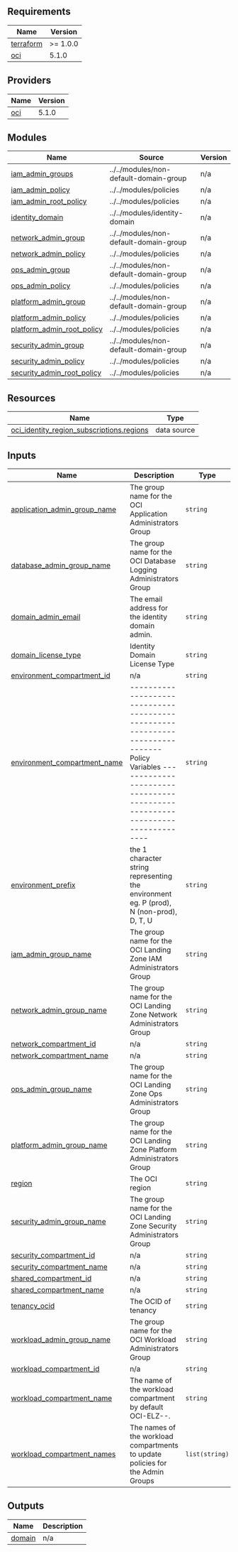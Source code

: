 <!-- BEGIN_TF_DOCS -->
## Requirements

| Name | Version |
|------|---------|
| <a name="requirement_terraform"></a> [terraform](#requirement\_terraform) | >= 1.0.0 |
| <a name="requirement_oci"></a> [oci](#requirement\_oci) | 5.1.0 |

## Providers

| Name | Version |
|------|---------|
| <a name="provider_oci"></a> [oci](#provider\_oci) | 5.1.0 |

## Modules

| Name | Source | Version |
|------|--------|---------|
| <a name="module_iam_admin_groups"></a> [iam\_admin\_groups](#module\_iam\_admin\_groups) | ../../modules/non-default-domain-group | n/a |
| <a name="module_iam_admin_policy"></a> [iam\_admin\_policy](#module\_iam\_admin\_policy) | ../../modules/policies | n/a |
| <a name="module_iam_admin_root_policy"></a> [iam\_admin\_root\_policy](#module\_iam\_admin\_root\_policy) | ../../modules/policies | n/a |
| <a name="module_identity_domain"></a> [identity\_domain](#module\_identity\_domain) | ../../modules/identity-domain | n/a |
| <a name="module_network_admin_group"></a> [network\_admin\_group](#module\_network\_admin\_group) | ../../modules/non-default-domain-group | n/a |
| <a name="module_network_admin_policy"></a> [network\_admin\_policy](#module\_network\_admin\_policy) | ../../modules/policies | n/a |
| <a name="module_ops_admin_group"></a> [ops\_admin\_group](#module\_ops\_admin\_group) | ../../modules/non-default-domain-group | n/a |
| <a name="module_ops_admin_policy"></a> [ops\_admin\_policy](#module\_ops\_admin\_policy) | ../../modules/policies | n/a |
| <a name="module_platform_admin_group"></a> [platform\_admin\_group](#module\_platform\_admin\_group) | ../../modules/non-default-domain-group | n/a |
| <a name="module_platform_admin_policy"></a> [platform\_admin\_policy](#module\_platform\_admin\_policy) | ../../modules/policies | n/a |
| <a name="module_platform_admin_root_policy"></a> [platform\_admin\_root\_policy](#module\_platform\_admin\_root\_policy) | ../../modules/policies | n/a |
| <a name="module_security_admin_group"></a> [security\_admin\_group](#module\_security\_admin\_group) | ../../modules/non-default-domain-group | n/a |
| <a name="module_security_admin_policy"></a> [security\_admin\_policy](#module\_security\_admin\_policy) | ../../modules/policies | n/a |
| <a name="module_security_admin_root_policy"></a> [security\_admin\_root\_policy](#module\_security\_admin\_root\_policy) | ../../modules/policies | n/a |

## Resources

| Name | Type |
|------|------|
| [oci_identity_region_subscriptions.regions](https://registry.terraform.io/providers/oracle/oci/5.1.0/docs/data-sources/identity_region_subscriptions) | data source |

## Inputs

| Name | Description | Type | Default | Required |
|------|-------------|------|---------|:--------:|
| <a name="input_application_admin_group_name"></a> [application\_admin\_group\_name](#input\_application\_admin\_group\_name) | The group name for the OCI Application Administrators Group | `string` | `""` | no |
| <a name="input_database_admin_group_name"></a> [database\_admin\_group\_name](#input\_database\_admin\_group\_name) | The group name for the OCI Database Logging Administrators Group | `string` | `""` | no |
| <a name="input_domain_admin_email"></a> [domain\_admin\_email](#input\_domain\_admin\_email) | The email address for the identity domain admin. | `string` | n/a | yes |
| <a name="input_domain_license_type"></a> [domain\_license\_type](#input\_domain\_license\_type) | Identity Domain License Type | `string` | n/a | yes |
| <a name="input_environment_compartment_id"></a> [environment\_compartment\_id](#input\_environment\_compartment\_id) | n/a | `string` | n/a | yes |
| <a name="input_environment_compartment_name"></a> [environment\_compartment\_name](#input\_environment\_compartment\_name) | ----------------------------------------------------------------------------- Policy Variables ----------------------------------------------------------------------------- | `string` | n/a | yes |
| <a name="input_environment_prefix"></a> [environment\_prefix](#input\_environment\_prefix) | the 1 character string representing the environment eg. P (prod), N (non-prod), D, T, U | `string` | n/a | yes |
| <a name="input_iam_admin_group_name"></a> [iam\_admin\_group\_name](#input\_iam\_admin\_group\_name) | The group name for the OCI Landing Zone IAM Administrators Group | `string` | `""` | no |
| <a name="input_network_admin_group_name"></a> [network\_admin\_group\_name](#input\_network\_admin\_group\_name) | The group name for the OCI Landing Zone Network Administrators Group | `string` | `""` | no |
| <a name="input_network_compartment_id"></a> [network\_compartment\_id](#input\_network\_compartment\_id) | n/a | `string` | n/a | yes |
| <a name="input_network_compartment_name"></a> [network\_compartment\_name](#input\_network\_compartment\_name) | n/a | `string` | n/a | yes |
| <a name="input_ops_admin_group_name"></a> [ops\_admin\_group\_name](#input\_ops\_admin\_group\_name) | The group name for the OCI Landing Zone Ops Administrators Group | `string` | `""` | no |
| <a name="input_platform_admin_group_name"></a> [platform\_admin\_group\_name](#input\_platform\_admin\_group\_name) | The group name for the OCI Landing Zone Platform Administrators Group | `string` | `""` | no |
| <a name="input_region"></a> [region](#input\_region) | The OCI region | `string` | n/a | yes |
| <a name="input_security_admin_group_name"></a> [security\_admin\_group\_name](#input\_security\_admin\_group\_name) | The group name for the OCI Landing Zone Security Administrators Group | `string` | `""` | no |
| <a name="input_security_compartment_id"></a> [security\_compartment\_id](#input\_security\_compartment\_id) | n/a | `string` | n/a | yes |
| <a name="input_security_compartment_name"></a> [security\_compartment\_name](#input\_security\_compartment\_name) | n/a | `string` | n/a | yes |
| <a name="input_shared_compartment_id"></a> [shared\_compartment\_id](#input\_shared\_compartment\_id) | n/a | `string` | n/a | yes |
| <a name="input_shared_compartment_name"></a> [shared\_compartment\_name](#input\_shared\_compartment\_name) | n/a | `string` | n/a | yes |
| <a name="input_tenancy_ocid"></a> [tenancy\_ocid](#input\_tenancy\_ocid) | The OCID of tenancy | `string` | n/a | yes |
| <a name="input_workload_admin_group_name"></a> [workload\_admin\_group\_name](#input\_workload\_admin\_group\_name) | The group name for the OCI Workload Administrators Group | `string` | `""` | no |
| <a name="input_workload_compartment_id"></a> [workload\_compartment\_id](#input\_workload\_compartment\_id) | n/a | `string` | n/a | yes |
| <a name="input_workload_compartment_name"></a> [workload\_compartment\_name](#input\_workload\_compartment\_name) | The name of the workload compartment by default OCI-ELZ-<Workload Name>-<Region>. | `string` | `""` | no |
| <a name="input_workload_compartment_names"></a> [workload\_compartment\_names](#input\_workload\_compartment\_names) | The names of the workload compartments to update policies for the Admin Groups | `list(string)` | `[]` | no |

## Outputs

| Name | Description |
|------|-------------|
| <a name="output_domain"></a> [domain](#output\_domain) | n/a |
<!-- END_TF_DOCS -->